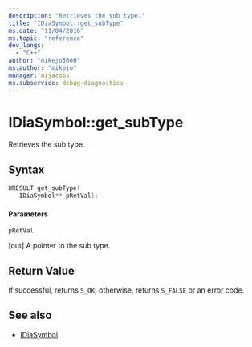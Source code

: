 ```yaml
---
description: "Retrieves the sub type."
title: "IDiaSymbol::get_subType"
ms.date: "11/04/2016"
ms.topic: "reference"
dev_langs:
  - "C++"
author: "mikejo5000"
ms.author: "mikejo"
manager: mijacobs
ms.subservice: debug-diagnostics
---
```

# IDiaSymbol::get_subType

Retrieves the sub type.

## Syntax

```C++
HRESULT get_subType(
   IDiaSymbol** pRetVal);
```

#### Parameters
 `pRetVal`

[out] A pointer to the sub type.

## Return Value
 If successful, returns `S_OK`; otherwise, returns `S_FALSE` or an error code.

## See also
- [IDiaSymbol](../../debugger/debug-interface-access/idiasymbol.md)
